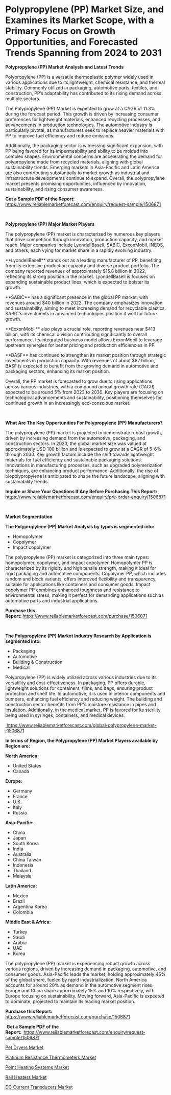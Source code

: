 <p><h1>Polypropylene (PP) Market Size, and Examines its Market Scope, with a Primary Focus on Growth Opportunities, and Forecasted Trends Spanning from 2024 to 2031</h1></p><p><strong>Polypropylene (PP) Market Analysis and Latest Trends</strong></p>
<p><p>Polypropylene (PP) is a versatile thermoplastic polymer widely used in various applications due to its lightweight, chemical resistance, and thermal stability. Commonly utilized in packaging, automotive parts, textiles, and construction, PP’s adaptability has contributed to its rising demand across multiple sectors. </p><p>The Polypropylene (PP) Market is expected to grow at a CAGR of 11.3% during the forecast period. This growth is driven by increasing consumer preferences for lightweight materials, enhanced recycling processes, and advancements in production technologies. The automotive industry is particularly pivotal, as manufacturers seek to replace heavier materials with PP to improve fuel efficiency and reduce emissions.</p><p>Additionally, the packaging sector is witnessing significant expansion, with PP being favored for its impermeability and ability to be molded into complex shapes. Environmental concerns are accelerating the demand for polypropylene made from recycled materials, aligning with global sustainability trends. Emerging markets in Asia-Pacific and Latin America are also contributing substantially to market growth as industrial and infrastructure developments continue to expand. Overall, the polypropylene market presents promising opportunities, influenced by innovation, sustainability, and rising consumer awareness.</p></p>
<p><strong>Get a Sample PDF of the Report:&nbsp;</strong> <a href="https://www.reliablemarketforecast.com/enquiry/request-sample/1506871">https://www.reliablemarketforecast.com/enquiry/request-sample/1506871</a></p>
<p>&nbsp;</p>
<p><strong>Polypropylene (PP) Major Market Players</strong></p>
<p><p>The polypropylene (PP) market is characterized by numerous key players that drive competition through innovation, production capacity, and market reach. Major companies include LyondellBasell, SABIC, ExxonMobil, INEOS, and others, each vying for market share in a rapidly evolving industry.</p><p>**LyondellBasell** stands out as a leading manufacturer of PP, benefiting from its extensive production capacity and diverse product portfolio. The company reported revenues of approximately $15.8 billion in 2022, reflecting its strong position in the market. LyondellBasell is focuses on expanding sustainable product lines, which is expected to bolster its growth.</p><p>**SABIC** has a significant presence in the global PP market, with revenues around $40 billion in 2022. The company emphasizes innovation and sustainability, aiming to meet increasing demand for recyclable plastics. SABIC's investments in advanced technologies position it well for future growth.</p><p>**ExxonMobil** also plays a crucial role, reporting revenues near $413 billion, with its chemical division contributing significantly to overall performance. Its integrated business model allows ExxonMobil to leverage upstream synergies for better pricing and production efficiencies in PP.</p><p>**BASF** has continued to strengthen its market position through strategic investments in production capacity. With revenues of about $87 billion, BASF is expected to benefit from the growing demand in automotive and packaging sectors, enhancing its market position.</p><p>Overall, the PP market is forecasted to grow due to rising applications across various industries, with a compound annual growth rate (CAGR) expected to be around 5% from 2023 to 2030. Key players are focusing on technological advancements and sustainability, positioning themselves for continued growth in an increasingly eco-conscious market.</p></p>
<p>&nbsp;</p>
<p><strong>What Are The Key Opportunities For Polypropylene (PP) Manufacturers?</strong></p>
<p><p>The polypropylene (PP) market is projected to demonstrate robust growth, driven by increasing demand from the automotive, packaging, and construction sectors. In 2023, the global market size was valued at approximately USD 100 billion and is expected to grow at a CAGR of 5-6% through 2030. Key growth factors include the shift towards lightweight materials for fuel efficiency and sustainable packaging solutions. Innovations in manufacturing processes, such as upgraded polymerization techniques, are enhancing product performance. Additionally, the rise of biopolypropylene is anticipated to shape the future landscape, aligning with sustainability trends.</p></p>
<p><strong>Inquire or Share Your Questions If Any Before Purchasing This Report:</strong> <a href="https://www.reliablemarketforecast.com/enquiry/pre-order-enquiry/1506871">https://www.reliablemarketforecast.com/enquiry/pre-order-enquiry/1506871</a></p>
<p>&nbsp;</p>
<p><strong>Market Segmentation</strong></p>
<p><strong>The Polypropylene (PP) Market Analysis by types is segmented into:</strong></p>
<p><ul><li>Homopolymer</li><li>Copolymer</li><li>Impact copolymer</li></ul></p>
<p><p>The polypropylene (PP) market is categorized into three main types: homopolymer, copolymer, and impact copolymer. Homopolymer PP is characterized by its rigidity and high tensile strength, making it ideal for rigid packaging and automotive components. Copolymer PP, which includes random and block variants, offers improved flexibility and transparency, suitable for applications like containers and consumer goods. Impact copolymer PP combines enhanced toughness and resistance to environmental stress, making it perfect for demanding applications such as automotive parts and industrial applications.</p></p>
<p><strong>Purchase this Report:&nbsp;</strong><a href="https://www.reliablemarketforecast.com/purchase/1506871">https://www.reliablemarketforecast.com/purchase/1506871</a></p>
<p>&nbsp;</p>
<p><strong>The Polypropylene (PP) Market Industry Research by Application is segmented into:</strong></p>
<p><ul><li>Packaging</li><li>Automotive</li><li>Building & Construction</li><li>Medical</li></ul></p>
<p><p>Polypropylene (PP) is widely utilized across various industries due to its versatility and cost-effectiveness. In packaging, PP offers durable, lightweight solutions for containers, films, and bags, ensuring product protection and shelf life. In automotive, it is used in interior components and bumpers, enhancing fuel efficiency and reducing weight. The building and construction sector benefits from PP's moisture resistance in pipes and insulation. Additionally, in the medical market, PP is favored for its sterility, being used in syringes, containers, and medical devices.</p></p>
<p><a href="https://www.reliablemarketforecast.com/global-polypropylene-market-r1506871">&nbsp;https://www.reliablemarketforecast.com/global-polypropylene-market-r1506871</a></p>
<p><strong>In terms of Region, the Polypropylene (PP) Market Players available by Region are:</strong></p>
<p>
    <p> <strong> North America: </strong>
        <ul>
            <li>United States</li>
            <li>Canada</li>
        </ul>
        </p> 
    <p> <strong> Europe: </strong>
        <ul>
            <li>Germany</li>
            <li>France</li>
            <li>U.K.</li>
            <li>Italy</li>
            <li>Russia</li>
        </ul>
        </p> 
    <p> <strong> Asia-Pacific: </strong>
        <ul>
            <li>China</li>
            <li>Japan</li>
            <li>South Korea</li>
            <li>India</li>
            <li>Australia</li>
            <li>China Taiwan</li>
            <li>Indonesia</li>
            <li>Thailand</li>
            <li>Malaysia</li>
        </ul>
        </p> 
    <p> <strong> Latin America: </strong>
        <ul>
            <li>Mexico</li>
            <li>Brazil</li>
            <li>Argentina Korea</li>
            <li>Colombia</li>
        </ul>
        </p> 
    <p> <strong> Middle East & Africa: </strong>
        <ul>
            <li>Turkey</li>
            <li>Saudi</li>
            <li>Arabia</li>
            <li>UAE</li>
            <li>Korea</li>
        </ul>
    </p>
    </p>
<p><p>The polypropylene (PP) market is experiencing robust growth across various regions, driven by increasing demand in packaging, automotive, and consumer goods. Asia-Pacific leads the market, holding approximately 45% of the global share, fueled by rapid industrialization. North America accounts for around 20% as demand in the automotive segment rises. Europe and China share approximately 15% and 10% respectively, with Europe focusing on sustainability. Moving forward, Asia-Pacific is expected to dominate, projected to maintain its leading market position.</p></p>
<p><strong>Purchase this Report: </strong><a href="https://www.reliablemarketforecast.com/purchase/1506871">https://www.reliablemarketforecast.com/purchase/1506871</a></p>
<p>&nbsp;<strong>Get a Sample PDF of the Report:&nbsp;&nbsp;</strong><a href="https://www.reliablemarketforecast.com/enquiry/request-sample/1506871">https://www.reliablemarketforecast.com/enquiry/request-sample/1506871</a></p>
<p><strong></strong></p>
<p><p><a href="https://issuu.com/reportprime-2/docs/pet-dryers-market-size-2030.pptx_5e6066802ad4d3">Pet Dryers Market</a></p><p><a href="https://www.linkedin.com/pulse/platinum-resistance-thermometers-industry-sector-market-dynamics-r7lvf?trackingId=NZp5N38JTZiP4plltUsfGQ%3D%3D">Platinum Resistance Thermometers Market</a></p><p><a href="https://medium.com/@jackwilkinon55/point-heating-systems-market-analysis-report-global-insights-by-region-type-electric-point-3742eeed92bf?postPublishedType=repub">Point Heating Systems Market</a></p><p><a href="https://medium.com/@jackwilkinon55/rail-heaters-industry-sector-new-technologies-and-market-impact-forecasted-for-period-from-2024-to-5a829883059b?postPublishedType=repub">Rail Heaters Market</a></p><p><a href="https://www.linkedin.com/pulse/global-dc-current-transducers-market-product-type-application-wbz2f?trackingId=yh%2BZpuIDQXiWhhrOsIAyRg%3D%3D">DC Current Transducers Market</a></p></p>